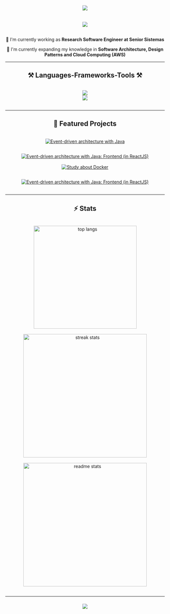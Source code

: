 <h1 align="center">
  <img src="https://readme-typing-svg.herokuapp.com/?font=Righteous&size=35&center=true&vCenter=true&width=500&height=70&duration=4000&lines=Hi+There!+👋;+I'm+Jonathas+Rocha!;" />
</h1>

<br/>

<div align="center">

<a href="https://linkedin.com/in/jonathasrochadesouza" target="_blank">
  <img src="https://img.shields.io/badge/LinkedIn-0077B5?style=for-the-badge&logo=linkedin&logoColor=white" target="_blank" />
</a>
<br/>
<br/>
 
 🔭 I'm currently working as **Research Software Engineer at Senior Sistemas**
 
 🌱 I'm currently expanding my knowledge in **Software Architecture, Design Patterns and Cloud Computing (AWS)**

<hr/>
 
<h2 align="center">⚒️ Languages-Frameworks-Tools ⚒️</h2>
<br/>
<div align="center">
    <img src="https://skillicons.dev/icons?i=java,aws,postgres,github,javascript,typescript,express,firebase,mongodb,docker" /><br/>
    <img src="https://skillicons.dev/icons?i=nodejs,angular,react,bootstrap,html,css,vscode,figma,tailwind,git" /><br/>
    <!-- nextjs, python -->
</div>

<br/>
<hr/>

<h2 align="center">🚀 Featured Projects</h2>
<br/>

<div align="center">
  <div align="center" style="display: flex; gap: 30px; flex-wrap: wrap; justify-content: center;">
    <a href="https://github.com/jonathasrochadesouza/hcm-challenge-senior-backend">
      <img src="https://github-readme-stats.vercel.app/api/pin/?username=jonathasrochadesouza&repo=hcm-challenge-senior-backend&theme=react&border_radius=10" alt="Event-driven architecture with Java"/>
    </a>
    <a href="https://github.com/jonathasrochadesouza/hcm-challenge-senior-frontend">
      <img src="https://github-readme-stats.vercel.app/api/pin/?username=jonathasrochadesouza&repo=hcm-challenge-senior-frontend&theme=react&border_radius=10" alt="Event-driven architecture with Java: Frontend (in ReactJS)"/>
    </a>
  </div>

  <br/>

  <div align="center" style="display: flex; gap: 30px; flex-wrap: wrap; justify-content: center;">
    <a href="https://github.com/jonathasrochadesouza/docker-know">
      <img src="https://github-readme-stats.vercel.app/api/pin/?username=jonathasrochadesouza&repo=docker-know&theme=react&border_radius=10" alt="Study about Docker"/>
    </a>
    <a href="https://github.com/jonathasrochadesouza/hcm-challenge-senior-frontend">
      <img src="https://github-readme-stats.vercel.app/api/pin/?username=jonathasrochadesouza&repo=hcm-challenge-senior-frontend&theme=react&border_radius=10" alt="Event-driven architecture with Java: Frontend (in ReactJS)"/>
    </a>
  </div>
</div>

<br/>
<hr/>

<h2 align="center">⚡ Stats</h2>
<br>
<div align=center>
  <img width=325 align="center" src="https://github-readme-stats-salesp07.vercel.app/api/top-langs/?username=jonathasrochadesouza&hide=HTML&langs_count=8&layout=compact&theme=react&border_radius=10&size_weight=0.5&count_weight=0.5&exclude_repo=github-readme-stats" alt="top langs" />
  <br/>
  <br/>
  <img width=390 src="https://github-readme-streak-stats-salesp07.vercel.app/?user=jonathasrochadesouza&count_private=true&theme=react&border_radius=10" alt="streak stats"/>
  <br/>
  <br/>
  <img width=390 src="https://github-readme-stats-salesp07.vercel.app/api?username=jonathasrochadesouza&count_private=true&show_icons=true&theme=react&rank_icon=github&border_radius=10" alt="readme stats" />
</div>

<br/>

<hr/>

<h3 align="center">
     <img src="https://readme-typing-svg.herokuapp.com/?font=Righteous&size=25&center=true&vCenter=true&width=500&height=70&duration=4000&lines=Thanks+for+visiting!+✌️;:)">
</h3>

<br/>
